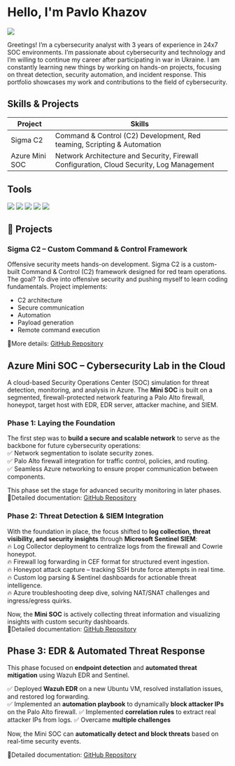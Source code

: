 # Hello, I'm Pavlo Khazov
<a href="https://linkedin.com/in/pavlo-khazov"><img src="https://img.shields.io/badge/-LinkedIn-0072b1?&style=for-the-badge&logo=linkedin&logoColor=white" /></a>

Greetings! I’m a cybersecurity analyst with 3 years of experience in 24x7 SOC environments. I’m passionate about cybersecurity and technology and I’m willing to continue my career after participating in war in Ukraine. I am constantly learning new things by working on hands-on projects, focusing on threat detection, security automation, and incident response. This portfolio showcases my work and contributions to the field of cybersecurity.

## Skills & Projects

| Project                                      | Skills                                         |
|----------------------------------------------|-----------------------------------------------|
| Sigma C2                                    | Command & Control (C2) Development, Red teaming, Scripting & Automation |
| Azure Mini SOC                              | Network Architecture and Security, Firewall Configuration, Cloud Security, Log Management |

## Tools

<img src="https://img.shields.io/badge/-Microsoft_Azure-0089D6?&style=for-the-badge&logo=Microsoft-Azure&logoColor=white" />
<img src="https://img.shields.io/badge/-Palo_Alto_Networks-FF6F00?&style=for-the-badge&logo=Palo-Alto-Networks&logoColor=white" />
<img src="https://img.shields.io/badge/-Wazuh-EE0000?&style=for-the-badge&logo=Wazuh&logoColor=white" />
<img src="https://img.shields.io/badge/-Microsoft_Sentinel-0078D4?&style=for-the-badge&logo=Microsoft&logoColor=white" />
<img src="https://img.shields.io/badge/-Linux-FCC624?&style=for-the-badge&logo=Linux&logoColor=black" />

## 🚀 Projects  

### **Sigma C2 – Custom Command & Control Framework**  
Offensive security meets hands-on development. Sigma C2 is a custom-built Command & Control (C2) framework designed for red team operations. The goal? To dive into offensive security and pushing myself to learn coding fundamentals. 
Project implements: 
* C2 architecture
* Secure communication
* Automation
* Payload generation
* Remote command execution

🔗More details: [GitHub Repository](https://github.com/khazovP/Sigma-C2)

## **Azure Mini SOC – Cybersecurity Lab in the Cloud**  
A cloud-based Security Operations Center (SOC) simulation for threat detection, monitoring, and analysis in Azure. The **Mini SOC** is built on a segmented, firewall-protected network featuring a Palo Alto firewall, honeypot, target host with EDR, EDR server, attacker machine, and SIEM.  

### **Phase 1: Laying the Foundation**  
The first step was to **build a secure and scalable network** to serve as the backbone for future cybersecurity operations:  
✅ Network segmentation to isolate security zones.  
✅ Palo Alto firewall integration for traffic control, policies, and routing.  
✅ Seamless Azure networking to ensure proper communication between components.  

This phase set the stage for advanced security monitoring in later phases.  
🔗Detailed documentation: [GitHub Repository](https://github.com/khazovP/Mini-SOC)  

### **Phase 2: Threat Detection & SIEM Integration**  
With the foundation in place, the focus shifted to **log collection, threat visibility, and security insights** through **Microsoft Sentinel SIEM**:  
🔥 Log Collector deployment to centralize logs from the firewall and Cowrie honeypot.  
🔥 Firewall log forwarding in CEF format for structured event ingestion.  
🔥 Honeypot attack capture – tracking SSH brute force attempts in real time.  
🔥 Custom log parsing & Sentinel dashboards for actionable threat intelligence.  
🔥 Azure troubleshooting deep dive, solving NAT/SNAT challenges and ingress/egress quirks.  

Now, the **Mini SOC** is actively collecting threat information and visualizing insights with custom security dashboards.  
🔗Detailed documentation: [GitHub Repository](https://github.com/khazovP/Mini-SOC-Phase2)

## Phase 3: EDR & Automated Threat Response  

This phase focused on **endpoint detection** and **automated threat mitigation** using Wazuh EDR and Sentinel.  

✅ Deployed **Wazuh EDR** on a new Ubuntu VM, resolved installation issues, and restored log forwarding.  
✅ Implemented an **automation playbook** to dynamically **block attacker IPs** on the Palo Alto firewall.
✅ Implemented **correlation rules** to extract real attacker IPs from logs.
✅ Overcame **multiple challenges**

Now, the Mini SOC can **automatically detect and block threats** based on real-time security events.  

🔗Detailed documentation: [GitHub Repository](https://github.com/khazovP/Mini-SOC-Phase3)
